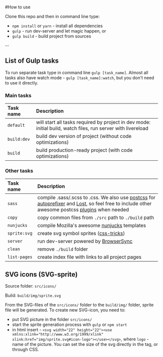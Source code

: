 #How to use

Clone this repo and then in command line type:

* `npm install` or `yarn` - install all dependencies
* `gulp` - run dev-server and let magic happen, or
* `gulp build` - build project from sources

--

## List of Gulp tasks

To run separate task type in command line `gulp [task_name]`.
Almost all tasks also have watch mode - `gulp [task_name]:watch`, but you don't need to use it directly.

### Main tasks
Task name          | Description                                                      
:------------------|:----------------------------------
`default`          | will start all tasks required by project in dev mode: initial build, watch files, run server with livereload
`build:dev`        | build dev version of project (without code optimizations)
`build`            | build production-ready project (with code optimizations)

### Other tasks
Task name          | Description                                                      
:------------------|:----------------------------------
`sass` 	         | compile .sass/.scss to .css. We also use [postcss](https://github.com/postcss/postcss) for [autoprefixer](https://github.com/postcss/autoprefixer) and [Lost](https://github.com/peterramsing/lost), so feel free to include other awesome postcss [plugins](https://github.com/postcss/postcss#plugins) when needed
`copy`             | copy common files from `./src` path to `./build` path
`nunjucks`         | compile Mozilla's awesome [nunjucks](https://mozilla.github.io/nunjucks/) templates
`sprite:svg`       | create svg symbol sprites ([css-tricks](https://css-tricks.com/svg-sprites-use-better-icon-fonts/))
`server`           | run dev-server powered by [BrowserSync](https://www.browsersync.io/)
`clean`            | remove `./build` folder
`list-pages`       | create index file with links to all project pages


## SVG icons (SVG-sprite)

Source folder: `src/icons/` 

Build: `build/img/sprite.svg`

From the SVG-files of the `src/icons/` folder to the `build/img/` folder, sprite file will be generated.
To create new SVG-icon, you need to:
* put SVG picture in the folder `src/icons/`
* start the sprite generation process with `gulp` or `npm start`
* in html insert - `<svg width="22" height="22"><use xmlns:xlink="http://www.w3.org/1999/xlink" xlink:href="img/sprite.svg#icon-logo"></use></svg>`, where `logo` - name of the picture.
You can set the size of the svg directly in the tag, or through CSS.